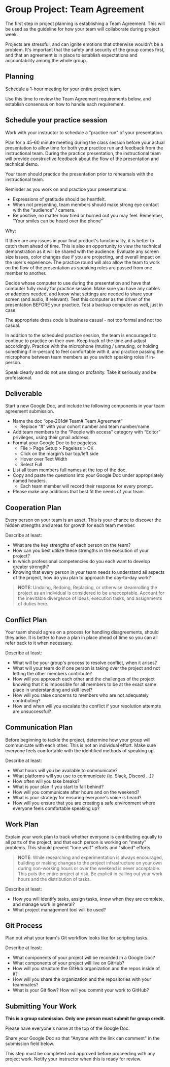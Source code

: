 # Group Project: Team Agreement

The first step in project planning is establishing a Team Agreement. This will be used as the guideline for how your team will collaborate during project week.

Projects are stressful, and can ignite emotions that otherwise wouldn't be a problem. It's important that the safety and security of the group comes first, and that an agreement is in place to establish expectations and accountability among the whole group.

## Planning

Schedule a 1-hour meeting for your entire project team.

Use this time to review the Team Agreement requirements below, and establish consensus on how to handle each requirement.

## Schedule your practice session

Work with your instructor to schedule a "practice run" of your presentation.

Plan for a 45-60 minute meeting during the class session before your actual presentation to allow time for both your practice run and feedback from the instructional team. During the practice presentation, the instructional team will provide constructive feedback about the flow of the presentation and technical demo.

Your team should practice the presentation prior to rehearsals with the instructional team.

Reminder as you work on and practice your presentations:
  - Expressions of gratitude should be heartfelt.
  - When not presenting, team members should make strong eye contact with the "audience" / camera.
  - Be positive, no matter how tired or burned out you may feel. Remember, "Your smiles can be heard over the phone"

Why:

If there are any issues in your final product's functionality, it is better to catch them ahead of time. This is also an opportunity to view the technical demonstration as it will be shared with the audience. Evaluate any screen size issues, color changes due if you are projecting, and overall impact on the user's experience. The practice round will also allow the team to work on the flow of the presentation as speaking roles are passed from one member to another.

Decide whose computer to use during the presentation and have that computer fully ready for practice session. Make sure you have any cables or adaptors needed, and know what settings are needed to share your screen (and audio, if relevant). Test this computer as the driver of the presentation BEFORE your practice. Test a backup computer as well, just in case.

The appropriate dress code is business casual - not too formal and not too casual.

In addition to the scheduled practice session, the team is encouraged to continue to practice on their own. Keep track of the time and adjust accordingly. Practice with the microphone (muting / unmuting, or holding something if in-person) to feel comfortable with it, and practice passing the microphone between team members as you switch speaking roles if in-person.

Speak clearly and do not use slang or profanity. Take it seriously and be professional.

## Deliverable

Start a new Google Doc, and include the following components in your team agreement submission.
  - Name the doc “ops-201d# Team# Team Agreement”
    - Replace “#” with your cohort number and team number/name.
  - Add team members to the “People with access” category with “Editor” privileges, using their gmail address.
  - Format your Google Doc to be pageless.
    - File > Page Setup > Pageless > OK
    - Click on the margin’s bar top/left side
    - Hover over Text Width
    - Select Full
  - List all team members full names at the top of the doc.
  - Copy and paste the questions into your Google Doc under appropriately named headers.
    - Each team member will record their response for every prompt.
  - Please make any additions that best fit the needs of your team.

## Cooperation Plan

Every person on your team is an asset. This is your chance to discover the hidden strengths and areas for growth for each team member.

Describe at least:
  - What are the key strengths of each person on the team?
  - How can you best utilize these strengths in the execution of your project?
  - In which professional competencies do you each want to develop greater strength?
  - Knowing that every person in your team needs to understand all aspects of the project, how do you plan to approach the day-to-day work?

> **NOTE:** Undoing, Redoing, Replacing, or otherwise steamrolling the project as an individual is considered to be unacceptable. Account for the inevitable divergence of ideas, execution tasks, and assignments of duties here.

## Conflict Plan

Your team should agree on a process for handling disagreements, should they arise. It is better to have a plan in place ahead of time so you can all refer back to it when necessary.

Describe at least:
  - What will be your group's process to resolve conflict, when it arises?
  - What will your team do if one person is taking over the project and not letting the other members contribute?
  - How will you approach each other and the challenges of the project knowing that it is impossible for all members to be at the exact same place in understanding and skill level?
  - How will you raise concerns to members who are not adequately contributing?
  - How and when will you escalate the conflict if your resolution attempts are unsuccessful?

## Communication Plan

Before beginning to tackle the project, determine how your group will communicate with each other. This is not an individual effort. Make sure everyone feels comfortable with the identified methods of speaking up.

Describe at least:
  - What hours will you be available to communicate?
  - What platforms will you use to communicate (ie. Slack, Discord ...)?
  - How often will you take breaks?
  - What is your plan if you start to fall behind?
  - How will you communicate after hours and on the weekend?
  - What is your strategy for ensuring everyone's voice is heard?
  - How will you ensure that you are creating a safe environment where everyone feels comfortable speaking up?

## Work Plan

Explain your work plan to track whether everyone is contributing equally to all parts of the project, and that each person is working on "meaty" problems. This should prevent "lone wolf" efforts and "siloed" efforts.

> **NOTE**: While researching and experimentation is always encouraged, building or making changes to the project infrastructure on your own during non-working hours or over the weekend is never acceptable. This puts the entire project at risk. Be explicit in calling out your work hours and the distribution of tasks.

Describe at least:
  - How you will identify tasks, assign tasks, know when they are complete, and manage work in general?
  - What project management tool will be used?

## Git Process

Plan out what your team's Git workflow looks like for scripting tasks.

Describe at least:
  - What components of your project will be recorded in a Google Doc?
  - What components of your project will live on GitHub?
  - How will you structure the GitHub organization and the repos inside of it?
  - How will you share the organization and the repositories with your teammates?
  - What is your Git flow? How will you commit your work to GitHub?

## Submitting Your Work

**This is a group submission. Only one person must submit for group credit.**

Please have everyone's name at the top of the Google Doc.

Share your Google Doc so that "Anyone with the link can comment" in the submission field below.

This step must be completed and approved before proceeding with any project work. Notify your instructor when this is ready for review.
